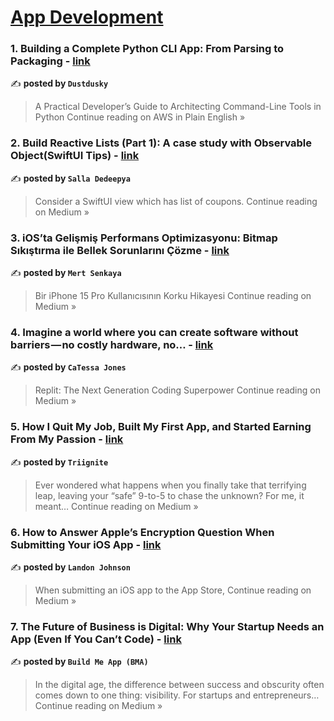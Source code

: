 
<h1><a href=https://medium.com/tag/mobile-app-development/recommended target="_blank" rel="noopener noreferrer">App Development</a></h1>
<h3>1. Building a Complete Python CLI App: From Parsing to Packaging - <a href="https://aws.plainenglish.io/building-a-complete-python-cli-app-from-parsing-to-packaging-d46576325df4?source=rss------mobile_app_development-5" target="_blank" rel="noopener noreferrer">link</a></h3>

✍️ **posted by `Dustdusky`**

<blockquote>A Practical Developer’s Guide to Architecting Command-Line Tools in Python
Continue reading on AWS in Plain English »</blockquote>

<h3>2. Build Reactive Lists (Part 1): A case study with Observable Object(SwiftUI Tips) - <a href="https://medium.com/@salladedeepya/build-reactive-lists-without-sacrificing-performance-swiftui-tips-a3b79d999636?source=rss------mobile_app_development-5" target="_blank" rel="noopener noreferrer">link</a></h3>

✍️ **posted by `Salla Dedeepya`**

<blockquote>Consider a SwiftUI view which has list of coupons.
Continue reading on Medium »</blockquote>

<h3>3. iOS’ta Gelişmiş Performans Optimizasyonu: Bitmap Sıkıştırma ile Bellek Sorunlarını Çözme - <a href="https://medium.com/@mertsenkaya/iosta-geli%C5%9Fmi%C5%9F-performans-optimizasyonu-bitmap-s%C4%B1k%C4%B1%C5%9Ft%C4%B1rma-ile-bellek-sorunlar%C4%B1n%C4%B1-%C3%A7%C3%B6zme-dfae4b497f81?source=rss------mobile_app_development-5" target="_blank" rel="noopener noreferrer">link</a></h3>

✍️ **posted by `Mert Senkaya`**

<blockquote>Bir iPhone 15 Pro Kullanıcısının Korku Hikayesi
Continue reading on Medium »</blockquote>

<h3>4. Imagine a world where you can create software without barriers — no costly hardware, no… - <a href="https://medium.com/@catessajones/imagine-a-world-where-you-can-create-software-without-barriers-no-costly-hardware-no-096cd75a632c?source=rss------mobile_app_development-5" target="_blank" rel="noopener noreferrer">link</a></h3>

✍️ **posted by `CaTessa Jones`**

<blockquote>Replit: The Next Generation Coding Superpower
Continue reading on Medium »</blockquote>

<h3>5. How I Quit My Job, Built My First App, and Started Earning From My Passion - <a href="https://medium.com/@triignite/how-i-quit-my-job-built-my-first-app-and-started-earning-from-my-passion-e038a776755c?source=rss------mobile_app_development-5" target="_blank" rel="noopener noreferrer">link</a></h3>

✍️ **posted by `Triignite`**

<blockquote>Ever wondered what happens when you finally take that terrifying leap, leaving your “safe” 9-to-5 to chase the unknown? For me, it meant…
Continue reading on Medium »</blockquote>

<h3>6. How to Answer Apple’s Encryption Question When Submitting Your iOS App - <a href="https://medium.com/@techwithlandon/how-to-answer-apples-encryption-question-when-submitting-your-ios-app-4eb888ab9261?source=rss------mobile_app_development-5" target="_blank" rel="noopener noreferrer">link</a></h3>

✍️ **posted by `Landon Johnson`**

<blockquote>When submitting an iOS app to the App Store,
Continue reading on Medium »</blockquote>

<h3>7. The Future of Business is Digital: Why Your Startup Needs an App (Even If You Can’t Code) - <a href="https://medium.com/@buildmeapp9/the-future-of-business-is-digital-why-your-startup-needs-an-app-even-if-you-cant-code-0528900baadb?source=rss------mobile_app_development-5" target="_blank" rel="noopener noreferrer">link</a></h3>

✍️ **posted by `Build Me App (BMA)`**

<blockquote>In the digital age, the difference between success and obscurity often comes down to one thing: visibility. For startups and entrepreneurs…
Continue reading on Medium »</blockquote>

